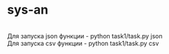 # sys-an
<br>Для запуска json функции - python task1/task.py json <path to file> <Xpath>
<br>Для запуска csv функции - python task1/task.py csv <path to file> <row number> <column nuber>
